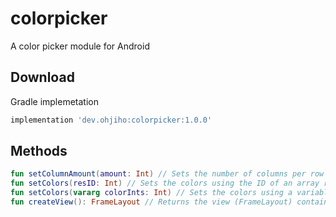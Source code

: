 # colorpicker
A color picker module for Android

## Download
Gradle implemetation
```gradle
implementation 'dev.ohjiho:colorpicker:1.0.0'
```

## Methods

```kotlin
fun setColumnAmount(amount: Int) // Sets the number of columns per row
fun setColors(resID: Int) // Sets the colors using the ID of an array resource containing ColorInts
fun setColors(vararg colorInts: Int) // Sets the colors using a variable argument of ColorInts
fun createView(): FrameLayout // Returns the view (FrameLayout) containing the color picker
```
